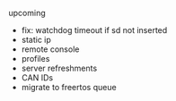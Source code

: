 upcoming
- fix: watchdog timeout if sd not inserted
- static ip
- remote console
- profiles
- server refreshments
- CAN IDs
- migrate to freertos queue